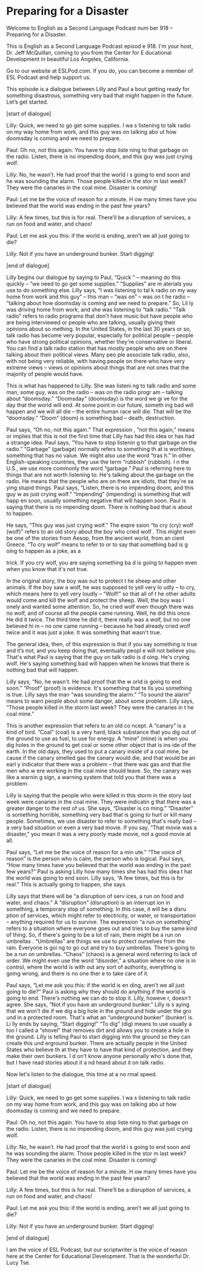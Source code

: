 # Preparing for a Disaster

Welcome to English as a Second Language Podcast num ber 918 – Preparing for a Disaster.

This is English as a Second Language Podcast episod e 918. I'm your host, Dr. Jeff McQuillan, coming to you from the Center for E ducational Development in beautiful Los Angeles, California.

Go to our website at ESLPod.com. If you do, you can  become a member of ESL Podcast and help support us.

This episode is a dialogue between Lilly and Paul a bout getting ready for something disastrous, something very bad that might  happen in the future. Let’s get started.

[start of dialogue]

Lilly: Quick, we need to go get some supplies. I wa s listening to talk radio on my way home from work, and this guy was on talking abo ut how doomsday is coming and we need to prepare.

Paul: Oh no, not this again. You have to stop liste ning to that garbage on the radio. Listen, there is no impending doom, and this  guy was just crying wolf.

Lilly: No, he wasn’t. He had proof that the world i s going to end soon and he was sounding the alarm. Those people killed in the stor m last week? They were the canaries in the coal mine. Disaster is coming!

Paul: Let me be the voice of reason for a minute. H ow many times have you believed that the world was ending in the past few years?

Lilly: A few times, but this is for real. There’ll be a disruption of services, a run on food and water, and chaos!

Paul: Let me ask you this: if the world is ending, aren’t we all just going to die?

Lilly: Not if you have an underground bunker. Start  digging!

[end of dialogue]

Lilly begins our dialogue by saying to Paul, “Quick ” – meaning do this quickly – “we need to go get some supplies.” “Supplies” are m aterials you use to do something else. Lilly says, “I was listening to tal k radio on my way home from work and this guy” – this man – “was on” – was on t he radio – “talking about how doomsday is coming and we need to prepare.” So, Lil ly was driving home from work, and she was listening to “talk radio.” “Talk radio” refers to radio programs that don't have music but have people who are being  interviewed or people who are talking, usually giving their opinions about so mething. In the United States, in the last 30 years or so, talk radio has become very  popular, especially for political people – people who have strong political opinions,  whether they're conservative or liberal. You can find a talk radio station that has mostly people who are on there talking about their political views. Many peo ple associate talk radio, also, with not being very reliable, with having people on  there who have very extreme views – views or opinions about things that are not  ones that the majority of people would have.

This is what has happened to Lilly. She was listeni ng to talk radio and some man, some guy, was on the radio – was on the radio progr am – talking about “doomsday.” “Doomsday” (doomsday) is the word we gi ve for the day that the world will end. At some point in our future, someth ing bad will happen and we will all die – the entire human race will die. That will  be the “doomsday.” “Doom” (doom) is something bad – death, destruction.

Paul says, “Oh no, not this again.” That expression , “not this again,” means or implies that this is not the first time that Lilly has had this idea or has had a strange idea. Paul says, “You have to stop listenin g to that garbage on the radio.” “Garbage” (garbage) normally refers to something th at is worthless, something that has no value. We might also use the word “tras h.” In other English-speaking countries, they use the term “rubbish” (rubbish). I n the U.S., we use more commonly the word “garbage.” Paul is referring here  to things that are not worth listening to. He's talking about the garbage on the  radio. He means that the people who are on there are idiots, that they're sa ying stupid things. Paul says, “Listen, there is no impending doom, and this guy w as just crying wolf.” “Impending” (impending) is something that will happ en soon, usually something negative that will happen soon. Paul is saying that  there is no impending doom. There is nothing bad that is about to happen.

He says, “This guy was just crying wolf.” The expre ssion “to cry (cry) wolf (wolf)” refers to an old story about the boy who cried wolf . This might even be one of the stories from Aesop, from the ancient world, from an cient Greece. “To cry wolf” means to refer to or to say that something bad is g oing to happen as a joke, as a

trick. If you cry wolf, you are saying something ba d is going to happen even when you know that it's not true.

In the original story, the boy was out to protect t he sheep and other animals. If the boy saw a wolf, he was supposed to yell very lo udly – to cry, which means here to yell very loudly – “Wolf!” so that all of t he other adults would come and kill the wolf and protect the sheep. Well, the boy was l onely and wanted some attention. So, he cried wolf even though there was no wolf, and of course all the people came running. Well, he did this once. He did  it twice. The third time he did it, there really was a wolf, but no one believed hi m – no one came running – because he had already cried wolf twice and it was just a joke. It was something that wasn't true.

The general idea, then, of this expression is that if you say something is true and it’s not, and you keep doing that, eventually peopl e will not believe you. That's what Paul is saying that the guy on talk radio is d oing. He's crying wolf. He's saying something bad will happen when he knows that  there is nothing bad that will happen.

Lilly says, “No, he wasn't. He had proof that the w orld is going to end soon.” “Proof” (proof) is evidence. It's something that te lls you something is true. Lilly says the man “was sounding the alarm.” “To sound the alarm” means to warn people about some danger, about some problem. Lilly  says, “Those people killed in the storm last week? They were the canaries in t he coal mine.”

This is another expression that refers to an old co ncept. A “canary” is a kind of bird. “Coal” (coal) is a very hard, black substance  that you dig out of the ground to use as fuel, to use for energy. A “mine” (mine) is when you dig holes in the ground to get coal or some other object that is ins ide of the earth. In the old days, they used to put a canary inside of a coal mine, be cause if the canary smelled gas the canary would die, and that would be an earl y indicator that there was a problem – that there was gas and that the men who w ere working in the coal mine should leave. So, the canary was like a warnin g sign, a warning system that told you that there was a problem.

Lilly is saying that the people who were killed in this storm in the story last week were canaries in the coal mine. They were indicatin g that there was a greater danger to the rest of us. She says, “Disaster is co ming.” “Disaster” is something horrible, something very bad that is going to hurt or kill many people. Sometimes, we use disaster to refer to something that's really  bad – a very bad situation or even a very bad movie. If you say, “That movie was a disaster,” you mean it was a very poorly made movie, not a good movie at all.

 Paul says, “Let me be the voice of reason for a min ute.” “The voice of reason” is the person who is calm, the person who is logical. Paul says, “How many times have you believed that the world was ending in the past few years?” Paul is asking Lilly how many times she has had this idea t hat the world was going to end soon. Lilly says, “A few times, but this is for  real.” This is actually going to happen, she says.

Lilly says that there will be “a disruption of serv ices, a run on food and water, and chaos.” A “disruption” (disruption) is an interrupt ion in something, a temporary stop of something. In this case, it will be a disru ption of services, which might refer to electricity, or water, or transportation –  anything required for us to survive. The expression “a run on something” refers  to a situation where everyone goes out and tries to buy the same kind of  thing. So, if there's going to be a lot of rain, there might be a run on umbrellas . “Umbrellas” are things we use to protect ourselves from the rain. Everyone is goi ng to go out and try to buy umbrellas. There's going to be a run on umbrellas. “Chaos” (chaos) is a general word referring to lack of order. We might even use the word “disorder,” a situation where no one is in control, where the world is with out any sort of authority, everything is going wrong, and there is no one ther e to take care of it.

Paul says, “Let me ask you this: if the world is en ding, aren't we all just going to die?” Paul is asking why they should do anything if  the world is going to end. There's nothing we can do to stop it. Lilly, howeve r, doesn't agree. She says, “Not if you have an underground bunker.” Lilly is s aying that we won't die if we dig a big hole in the ground and hide under the gro und in a protected room. That's what an “underground bunker” (bunker) is. Li lly ends by saying, “Start digging!” “To dig” (dig) means to use usually a too l called a “shovel” that removes dirt and allows you to create a hole in the ground.  Lilly is telling Paul to start digging into the ground so they can create this und erground bunker. There are actually people in the United States who believe th at they have to have that kind of protection, and they make their own bunkers. I d on't know anyone personally who's done that, but I have read stories about it a nd heard about it on talk radio.

Now let's listen to the dialogue, this time at a no rmal speed.

[start of dialogue]

Lilly: Quick, we need to go get some supplies. I wa s listening to talk radio on my way home from work, and this guy was on talking abo ut how doomsday is coming and we need to prepare.

Paul: Oh no, not this again. You have to stop liste ning to that garbage on the radio. Listen, there is no impending doom, and this  guy was just crying wolf.

Lilly: No, he wasn’t. He had proof that the world i s going to end soon and he was sounding the alarm. Those people killed in the stor m last week? They were the canaries in the coal mine. Disaster is coming!

Paul: Let me be the voice of reason for a minute. H ow many times have you believed that the world was ending in the past few years?

Lilly: A few times, but this is for real. There’ll be a disruption of services, a run on food and water, and chaos!

Paul: Let me ask you this: if the world is ending, aren’t we all just going to die?

Lilly: Not if you have an underground bunker. Start  digging!

[end of dialogue]

I am the voice of ESL Podcast, but our scriptwriter  is the voice of reason here at the Center for Educational Development. That is the  wonderful Dr. Lucy Tse.

